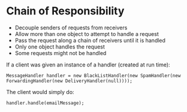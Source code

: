 Chain of Responsibility
=======================

* Decouple senders of requests from receivers
* Allow more than one object to attempt to handle a request
* Pass the request along a chain of receivers until it is handled
* Only one object handles the request
* Some requests might not be handled

If a client was given an instance of a handler (created at run time):

    MessageHandler handler = new BlackListHandler(new SpamHandler(new ForwardingHandler(new DeliveryHandler(null))));

The client would simply do:
    
    handler.handle(emailMessage);
